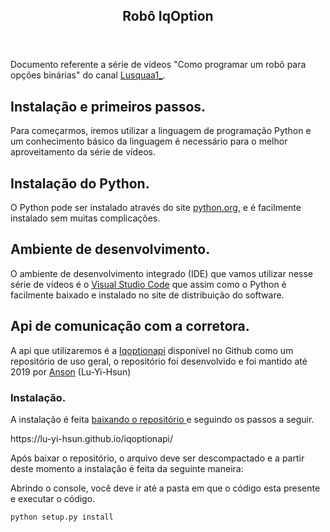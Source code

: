 <body><article id="3aea9851-3291-49d8-a53b-8489fbfc6c48" class="page sans"><header><h1 class="page-title">Robô IqOption</h1></header><div class="page-body"><p id="2046c974-38bc-4191-96f7-898d1a7f139c" class="">Documento referente a série de vídeos &quot;Como programar um robô para opções binárias&quot; do canal <a href="https://www.youtube.com/channel/UCNmf0farlHlsuu0xA0DwGeQ">Lusquaa1_</a>.</p><h1 id="b042755d-cb6a-474f-9349-2673ed58e041" class="">Instalação e primeiros passos.</h1><p id="e7c2fec5-8751-4e32-b51b-068c0aee2446" class="">Para começarmos, iremos utilizar a linguagem de programação Python e um conhecimento básico da linguagem é necessário para o melhor aproveitamento da série de vídeos.</p><h2 id="8571c0df-9095-48df-af8d-eeec891ed502" class="">Instalação do Python.</h2><p id="1d03cec4-d9bd-419e-ade7-94c757498862" class="">O Python pode ser instalado através do site <a href="http://python.org">python.org</a>, e é facilmente instalado sem muitas complicações.</p><h2 id="03b9428e-53d6-4d00-ad6f-27a14d899ce3" class="">Ambiente de desenvolvimento.</h2><p id="ba0483c6-ac59-44b4-b488-50bfb12a99af" class="">O ambiente de desenvolvimento integrado (IDE) que vamos utilizar nesse série de vídeos é o <a href="https://www.google.com/url?sa=t&amp;rct=j&amp;q=&amp;esrc=s&amp;source=web&amp;cd=&amp;cad=rja&amp;uact=8&amp;ved=2ahUKEwjty4z09d3xAhVDLbkGHWz9DowQFjAAegQICBAD&amp;url=https%3A%2F%2Fcode.visualstudio.com%2F&amp;usg=AOvVaw15O90sm1ios8AUpw56hCml">Visual Studio Code</a> que assim como o Python é facilmente baixado e instalado no site de distribuição do software.</p><h2 id="175aa5c1-9051-4e71-b97e-f41b7d08b3af" class="">Api de comunicação com a corretora.</h2><p id="e03b33ea-2a48-4b5c-b577-6986b5b806ae" class="">A api que utilizaremos é a <a href="https://github.com/Lu-Yi-Hsun/iqoptionapi">Iqoptionapi</a> disponível no Github como um repositório de uso geral, o repositório foi desenvolvido e foi mantido até 2019 por <a href="https://github.com/Lu-Yi-Hsun">Anson</a> (Lu-Yi-Hsun)</p><h3 id="bd8f4cfc-c043-419d-99ca-9272d36f0efd" class="">Instalação.</h3><p id="5d657f4f-b12b-48ba-a8fb-8a65434dc084" class="">A instalação é feita <a href="https://github.com/Lu-Yi-Hsun/iqoptionapi">baixando o repositório </a>e seguindo os passos a seguir.</p>https://lu-yi-hsun.github.io/iqoptionapi/<p id="d80b1d80-755b-4782-a01e-a4dc453ad74c" class="">
</p><p id="e703a559-ff7d-4b68-b481-aab9723446d6" class="">Após baixar o repositório, o arquivo deve ser descompactado e a partir deste momento a instalação é feita da seguinte maneira:</p><p id="ba8dc549-d8f7-4d5c-94d9-38b14b65271c" class="">Abrindo o console, você deve ir até a pasta em que o código esta presente e executar o código.</p><pre id="ebfee9ec-ae28-4957-8e11-aeb4f3cd6b1f" class="code"><code>python setup.py install</code></pre><p id="ed6582aa-bbcc-4ea3-aeb2-1d55d3f144a2" class="">
</p><p id="ac9a1b5d-2b56-4c8e-8c5c-559dde2db4f3" class="">
</p></div></article></body>
